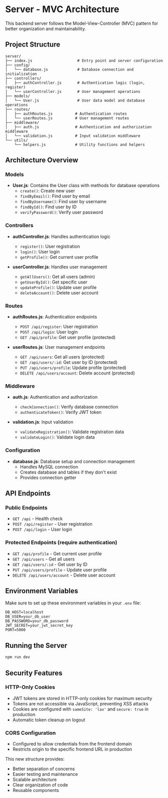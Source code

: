 # Server - MVC Architecture

This backend server follows the Model-View-Controller (MVC) pattern for better organization and maintainability.

## Project Structure

```
server/
├── index.js                    # Entry point and server configuration
├── config/
│   └── database.js             # Database connection and initialization
├── controllers/
│   ├── authController.js       # Authentication logic (login, register)
│   └── userController.js       # User management operations
├── models/
│   └── User.js                 # User data model and database operations
├── routes/
│   ├── authRoutes.js          # Authentication routes
│   └── userRoutes.js          # User management routes
├── middleware/
│   ├── auth.js                # Authentication and authorization middleware
│   └── validation.js          # Input validation middleware
└── utils/
    └── helpers.js             # Utility functions and helpers
```

## Architecture Overview

### Models

- **User.js**: Contains the User class with methods for database operations
  - `create()`: Create new user
  - `findByEmail()`: Find user by email
  - `findByUsername()`: Find user by username
  - `findById()`: Find user by ID
  - `verifyPassword()`: Verify user password

### Controllers

- **authController.js**: Handles authentication logic

  - `register()`: User registration
  - `login()`: User login
  - `getProfile()`: Get current user profile

- **userController.js**: Handles user management
  - `getAllUsers()`: Get all users (admin)
  - `getUserById()`: Get specific user
  - `updateProfile()`: Update user profile
  - `deleteAccount()`: Delete user account

### Routes

- **authRoutes.js**: Authentication endpoints

  - `POST /api/register`: User registration
  - `POST /api/login`: User login
  - `GET /api/profile`: Get user profile (protected)

- **userRoutes.js**: User management endpoints
  - `GET /api/users`: Get all users (protected)
  - `GET /api/users/:id`: Get user by ID (protected)
  - `PUT /api/users/profile`: Update profile (protected)
  - `DELETE /api/users/account`: Delete account (protected)

### Middleware

- **auth.js**: Authentication and authorization

  - `checkConnection()`: Verify database connection
  - `authenticateToken()`: Verify JWT token

- **validation.js**: Input validation
  - `validateRegistration()`: Validate registration data
  - `validateLogin()`: Validate login data

### Configuration

- **database.js**: Database setup and connection management
  - Handles MySQL connection
  - Creates database and tables if they don't exist
  - Provides connection getter

## API Endpoints

### Public Endpoints

- `GET /api` - Health check
- `POST /api/register` - User registration
- `POST /api/login` - User login

### Protected Endpoints (require authentication)

- `GET /api/profile` - Get current user profile
- `GET /api/users` - Get all users
- `GET /api/users/:id` - Get user by ID
- `PUT /api/users/profile` - Update user profile
- `DELETE /api/users/account` - Delete user account

## Environment Variables

Make sure to set up these environment variables in your `.env` file:

```
DB_HOST=localhost
DB_USER=your_db_user
DB_PASSWORD=your_db_password
JWT_SECRET=your_jwt_secret_key
PORT=5000
```

## Running the Server

```bash
npm run dev
```

## Security Features

### HTTP-Only Cookies

- JWT tokens are stored in HTTP-only cookies for maximum security
- Tokens are not accessible via JavaScript, preventing XSS attacks
- Cookies are configured with `sameSite: 'lax'` and `secure: true` in production
- Automatic token cleanup on logout

### CORS Configuration

- Configured to allow credentials from the frontend domain
- Restricts origin to the specific frontend URL in production

This new structure provides:

- Better separation of concerns
- Easier testing and maintenance
- Scalable architecture
- Clear organization of code
- Reusable components
